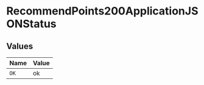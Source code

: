 # RecommendPoints200ApplicationJSONStatus


## Values

| Name  | Value |
| ----- | ----- |
| `OK`  | ok    |